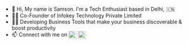 - 👋 Hi, My name is Samson. I'm a Tech Enthusiast based in Delhi, 🇮🇳
- 👨‍💼 Co-Founder of Infokey Technology Private Limited
- 👨‍💻 Developing Business Tools that make your business discoverable & boost productivity
- 📫 Connect with me on [<img align="center" alt="SamsonShukla | Twitter" height="22px" src="https://cdn2.iconfinder.com/data/icons/social-media-2285/512/1_Twitter_colored_svg-1024.png" />][twitter] [<img align="center" alt="SamsonShukla | LinkedIn" height="22px" src="https://cdn2.iconfinder.com/data/icons/social-media-2285/512/1_Linkedin_unofficial_colored_svg-1024.png" />][linkedin]


<!-- Social Links -->
[LinkedIn]: https://www.linkedin.com/in/samsonshukla/
[Twitter]: https://twitter.com/samsonshukla
[Email]: mailto:samsonshukla@gmail.com
